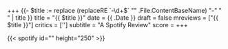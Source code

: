 +++
{{- $title := replace (replaceRE `-\d+$` "" .File.ContentBaseName)  "-" " " | title }}
title = "{{ $title }}"
date = {{ .Date }}
draft = false
mreviews = ["{{ $title }}"]
critics = ['']
subtitle = "A Spotify Review"
score = 
+++

{{< spotify id="" height="250" >}}
